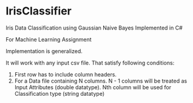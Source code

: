 # IrisClassifier
Iris Data Classification using Gaussian Naive Bayes
Implemented in C#

For Machine Learning Assignment

Implementation is generalized.

It will work with any input csv file. That satisfy following conditions:
1. First row has to include column headers.
2. For a Data file containing N columns. N - 1 columns will be treated as Input Attributes (double datatype). Nth column will be used for Classification type (string datatype)
